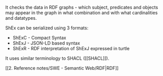 It checks the data in RDF graphs - which subject, predicates and objects may appear in the graph in what combination and with what cardinalities and datatypes.

ShEx can be serialized using 3 formats:
- ShExC - Compact Syntax
- ShExJ - JSON-LD based syntax
- ShExR - RDF interpretation of ShExJ expressed in turtle

It uses similar terminology to SHACL ([[SHACL]]).

[[2. Reference notes/SWE - Semantic Web/RDF|RDF]]
